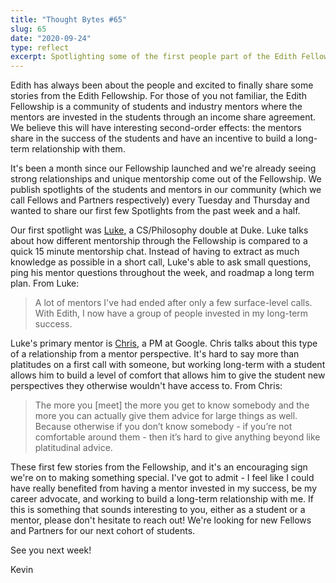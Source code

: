 ```yaml
---
title: "Thought Bytes #65"
slug: 65
date: "2020-09-24"
type: reflect
excerpt: Spotlighting some of the first people part of the Edith Fellowship - a community of mentors and students invested in each other's success.
---
```

Edith has always been about the people and excited to finally share some stories from the Edith Fellowship. For those of you not familiar, the Edith Fellowship is a community of students and industry mentors where the mentors are invested in the students through an income share agreement. We believe this will have interesting second-order effects: the mentors share in the success of the students and have an incentive to build a long-term relationship with them.

It's been a month since our Fellowship launched and we're already seeing strong relationships and unique mentorship come out of the Fellowship. We publish spotlights of the students and mentors in our community (which we call Fellows and Partners respectively) every Tuesday and Thursday and wanted to share our first few Spotlights from the past week and a half.

Our first spotlight was [Luke](https://edithlabs.com/spotlight/luke), a CS/Philosophy double at Duke. Luke talks about how different mentorship through the Fellowship is compared to a quick 15 minute mentorship chat. Instead of having to extract as much knowledge as possible in a short call, Luke's able to ask small questions, ping his mentor questions throughout the week, and roadmap a long term plan. From Luke:

> A lot of mentors I've had ended after only a few surface-level calls. With Edith, I now have a group of people invested in my long-term success.

Luke's primary mentor is [Chris](https://edithlabs.com/spotlight/chris), a PM at Google. Chris talks about this type of a relationship from a mentor perspective. It's hard to say more than platitudes on a first call with someone, but working long-term with a student allows him to build a level of comfort that allows him to give the student new perspectives they otherwise wouldn't have access to. From Chris:

> The more you \[meet\] the more you get to know somebody and the more you can actually give them advice for large things as well. Because otherwise if you don’t know somebody - if you’re not comfortable around them - then it’s hard to give anything beyond like platitudinal advice.

These first few stories from the Fellowship, and it's an encouraging sign we're on to making something special. I've got to admit - I feel like I could have really benefited from having a mentor invested in my success, be my career advocate, and working to build a long-term relationship with me. If this is something that sounds interesting to you, either as a student or a mentor, please don't hesitate to reach out! We're looking for new Fellows and Partners for our next cohort of students.

See you next week!

Kevin